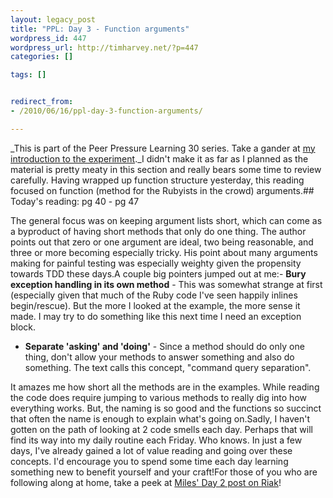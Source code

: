 ```yaml
---
layout: legacy_post
title: "PPL: Day 3 - Function arguments"
wordpress_id: 447
wordpress_url: http://timharvey.net/?p=447
categories: []

tags: []


redirect_from:
- /2010/06/16/ppl-day-3-function-arguments/

---
```

_This is part of the Peer Pressure Learning 30 series. Take a gander at [my introduction to the experiment](/2010/06/11/peer-pressure-learning-experiment/)._I didn't make it as far as I planned as the material is pretty meaty in this section and really bears some time to review carefully. Having wrapped up function structure yesterday, this reading focused on function (method for the Rubyists in the crowd) arguments.## Today's reading: pg 40 - pg 47

The general focus was on keeping argument lists short, which can come as a byproduct of having short methods that only do one thing. The author points out that zero or one argument are ideal, two being reasonable, and three or more becoming especially tricky. His point about many arguments making for painful testing was especially weighty given the propensity towards TDD these days.A couple big pointers jumped out at me:- **Bury exception handling in its own method** - This was somewhat strange at first (especially given that much of the Ruby code I've seen happily inlines begin/rescue). But the more I looked at the example, the more sense it made. I may try to do something like this next time I need an exception block.

- **Separate 'asking' and 'doing'** - Since a method should do only one thing, don't allow your methods to answer something and also do something. The text calls this concept, "command query separation".

It amazes me how short all the methods are in the examples. While reading the code does require jumping to various methods to really dig into how everything works. But, the naming is so good and the functions so succinct that often the name is enough to explain what's going on.Sadly, I haven't gotten on the path of looking at 2 code smells each day. Perhaps that will find its way into my daily routine each Friday. Who knows. In just a few days, I've already gained a lot of value reading and going over these concepts. I'd encourage you to spend some time each day learning something new to benefit yourself and your craft!For those of you who are following along at home, take a peek at [Miles' Day 2 post on Riak](http://mileszs.com/blog/2010/06/15/ppl-30-day-2-riak.html)!
